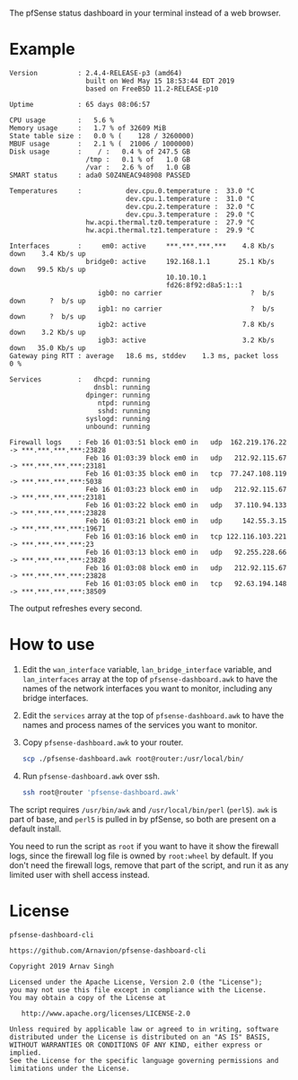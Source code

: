 The pfSense status dashboard in your terminal instead of a web browser.


# Example

```
Version          : 2.4.4-RELEASE-p3 (amd64)
                   built on Wed May 15 18:53:44 EDT 2019
                   based on FreeBSD 11.2-RELEASE-p10

Uptime           : 65 days 08:06:57

CPU usage        :   5.6 %
Memory usage     :   1.7 % of 32609 MiB
State table size :   0.0 % (    128 / 3260000)
MBUF usage       :   2.1 % (  21006 / 1000000)
Disk usage       :    / :   0.4 % of 247.5 GB
                   /tmp :   0.1 % of   1.0 GB
                   /var :   2.6 % of   1.0 GB
SMART status     : ada0 S0Z4NEAC948908 PASSED

Temperatures     :           dev.cpu.0.temperature :  33.0 °C
                             dev.cpu.1.temperature :  31.0 °C
                             dev.cpu.2.temperature :  32.0 °C
                             dev.cpu.3.temperature :  29.0 °C
                   hw.acpi.thermal.tz0.temperature :  27.9 °C
                   hw.acpi.thermal.tz1.temperature :  29.9 °C

Interfaces       :     em0: active     ***.***.***.***    4.8 Kb/s down    3.4 Kb/s up
                   bridge0: active     192.168.1.1       25.1 Kb/s down   99.5 Kb/s up
                                       10.10.10.1
                                       fd26:8f92:d8a5:1::1
                      igb0: no carrier                      ?  b/s down      ?  b/s up
                      igb1: no carrier                      ?  b/s down      ?  b/s up
                      igb2: active                        7.8 Kb/s down    3.2 Kb/s up
                      igb3: active                        3.2 Kb/s down   35.0 Kb/s up
Gateway ping RTT : average   18.6 ms, stddev    1.3 ms, packet loss   0 %

Services         :   dhcpd: running
                     dnsbl: running
                   dpinger: running
                      ntpd: running
                      sshd: running
                   syslogd: running
                   unbound: running

Firewall logs    : Feb 16 01:03:51 block em0 in   udp  162.219.176.22 -> ***.***.***.***:23828
                   Feb 16 01:03:39 block em0 in   udp   212.92.115.67 -> ***.***.***.***:23181
                   Feb 16 01:03:35 block em0 in   tcp  77.247.108.119 -> ***.***.***.***:5038
                   Feb 16 01:03:23 block em0 in   udp   212.92.115.67 -> ***.***.***.***:23181
                   Feb 16 01:03:22 block em0 in   udp   37.110.94.133 -> ***.***.***.***:23828
                   Feb 16 01:03:21 block em0 in   udp     142.55.3.15 -> ***.***.***.***:19671
                   Feb 16 01:03:16 block em0 in   tcp 122.116.103.221 -> ***.***.***.***:23
                   Feb 16 01:03:13 block em0 in   udp   92.255.228.66 -> ***.***.***.***:23828
                   Feb 16 01:03:08 block em0 in   udp   212.92.115.67 -> ***.***.***.***:23828
                   Feb 16 01:03:05 block em0 in   tcp   92.63.194.148 -> ***.***.***.***:38509
```

The output refreshes every second.


# How to use

1. Edit the `wan_interface` variable, `lan_bridge_interface` variable, and `lan_interfaces` array at the top of `pfsense-dashboard.awk` to have the names of the network interfaces you want to monitor, including any bridge interfaces.

1. Edit the `services` array at the top of `pfsense-dashboard.awk` to have the names and process names of the services you want to monitor.

1. Copy `pfsense-dashboard.awk` to your router.

	```sh
	scp ./pfsense-dashboard.awk root@router:/usr/local/bin/
	```

1. Run `pfsense-dashboard.awk` over ssh.

	```sh
	ssh root@router 'pfsense-dashboard.awk'
	```

The script requires `/usr/bin/awk` and `/usr/local/bin/perl` (`perl5`). `awk` is part of base, and `perl5` is pulled in by pfSense, so both are present on a default install.

You need to run the script as `root` if you want to have it show the firewall logs, since the firewall log file is owned by `root:wheel` by default. If you don't need the firewall logs, remove that part of the script, and run it as any limited user with shell access instead.


# License

```
pfsense-dashboard-cli

https://github.com/Arnavion/pfsense-dashboard-cli

Copyright 2019 Arnav Singh

Licensed under the Apache License, Version 2.0 (the "License");
you may not use this file except in compliance with the License.
You may obtain a copy of the License at

   http://www.apache.org/licenses/LICENSE-2.0

Unless required by applicable law or agreed to in writing, software
distributed under the License is distributed on an "AS IS" BASIS,
WITHOUT WARRANTIES OR CONDITIONS OF ANY KIND, either express or implied.
See the License for the specific language governing permissions and
limitations under the License.
```
